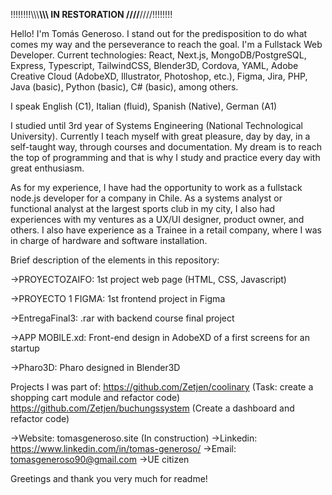 !!!!!!!!\\\\\\******\\\\\\ IN RESTORATION ////******////!!!!!!!!

Hello! I'm Tomás Generoso. I stand out for the predisposition to do what comes my way and the perseverance to reach the goal.
I'm a Fullstack Web Developer. 
Current technologies: React, Next.js, MongoDB/PostgreSQL, Express, Typescript, TailwindCSS, Blender3D, Cordova, YAML, Adobe Creative Cloud (AdobeXD, Illustrator, Photoshop, etc.), Figma, Jira, PHP, Java (basic), Python (basic), C# (basic), among others.

I speak English (C1), Italian (fluid), Spanish (Native), German (A1)

I studied until 3rd year of Systems Engineering (National Technological University).
Currently I teach myself with great pleasure, day by day, in a self-taught way, through courses and documentation.
My dream is to reach the top of programming and that is why I study and practice every day with great enthusiasm.

As for my experience, I have had the opportunity to work as a fullstack node.js developer for a company in Chile. As a systems analyst or functional analyst at the largest sports club in my city, I also had experiences with my ventures as a UX/UI designer, product owner, and others. I also have experience as a Trainee in a retail company, where I was in charge of hardware and software installation.

Brief description of the elements in this repository:
  
  ->PROYECTOZAIFO: 1st project web page (HTML, CSS, Javascript)
  
  ->PROYECTO 1 FIGMA: 1st frontend project in Figma
  
  ->EntregaFinal3: .rar with backend course final project
  
  ->APP MOBILE.xd: Front-end design in AdobeXD of a first screens for an startup

  ->Pharo3D: Pharo designed in Blender3D 

Projects I was part of:
https://github.com/Zetjen/coolinary (Task: create a shopping cart module and refactor code)
https://github.com/Zetjen/buchungssystem (Create a dashboard and refactor code)

->Website: tomasgeneroso.site  (In construction)
->Linkedin: https://www.linkedin.com/in/tomas-generoso/
->Email: tomasgeneroso90@gmail.com
->UE citizen

Greetings and thank you very much for readme!
